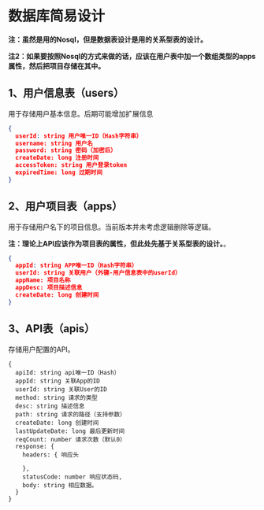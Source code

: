 # 数据库简易设计

**注：虽然是用的Nosql，但是数据表设计是用的关系型表的设计。**

**注2：如果要按照Nosql的方式来做的话，应该在用户表中加一个数组类型的apps属性，然后把项目存储在其中。**

## 1、用户信息表（users）

用于存储用户基本信息。后期可能增加扩展信息

```json
{
  userId: string 用户唯一ID（Hash字符串）
  username: string 用户名
  password: string 密码（加密后）
  createDate: long 注册时间
  accessToken: string 用户登录token
  expiredTime: long 过期时间
}
```

## 2、用户项目表（apps）

用于存储用户名下的项目信息。当前版本并未考虑逻辑删除等逻辑。

**注：理论上API应该作为项目表的属性，但此处先基于关系型表的设计。**。

```json
{
  appId: string APP唯一ID（Hash字符串）
  userId: string 关联用户（外键-用户信息表中的userId）
  appName: 项目名称
  appDesc: 项目描述信息
  createDate: long 创建时间
}
```

## 3、API表（apis）

存储用户配置的API。

```
{
  apiId: string api唯一ID（Hash）
  appId: string 关联App的ID
  userId: string 关联User的ID
  method: string 请求的类型
  desc: string 描述信息
  path: string 请求的路径（支持参数）
  createDate: long 创建时间
  lastUpdateDate: long 最后更新时间
  reqCount: number 请求次数（默认0）
  response: {
    headers: { 响应头

    },
    statusCode: number 响应状态码,
    body: string 相应数据。
  }
}
```